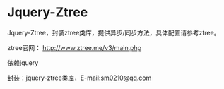 Jquery-Ztree
============

Jquery-Ztree，封装ztree类库，提供异步/同步方法，具体配置请参考ztree。

ztree官网： http://www.ztree.me/v3/main.php

依赖jquery

封装：jquery-ztree类库，E-mail:sm0210@qq.com
